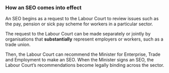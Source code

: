 ###  How an SEO comes into effect

An SEO begins as a request to the Labour Court to review issues such as the
pay, pension or sick pay scheme for workers in a particular sector.

The request to the Labour Court can be made separately or jointly by
organisations that **substantially** represent employers or workers, such as a
trade union.

Then, the Labour Court can recommend the Minister for Enterprise, Trade and
Employment to make an SEO. When the Minister signs an SEO, the Labour Court’s
recommendations become legally binding across the sector.
